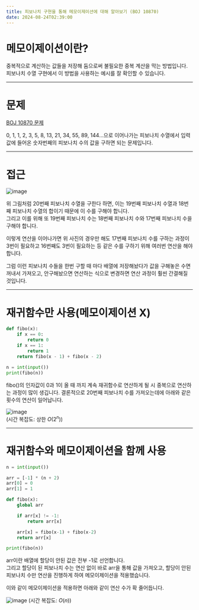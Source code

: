 ```yaml
---
title: 피보나치 구현을 통해 메모이제이션에 대해 알아보기 (BOJ 10870)
date: 2024-08-24T02:39:00
---
```

# 메모이제이션이란?

중복적으로 계산하는 값들을 저장해 둠으로써 불필요한 중복 계산을 막는 방법입니다.<br>피보나치 수열 구현에서 이 방법을 사용하는 예시를 잘 확인할 수 있습니다.

---

# 문제

[BOJ 10870 문제](https://www.acmicpc.net/problem/10870)

0, 1, 1, 2, 3, 5, 8, 13, 21, 34, 55, 89, 144...으로 이어나가는 피보나치 수열에서 입력값에 들어온 숫자번째의 피보나치 수의 값을 구하면 되는 문제입니다.

---

# 접근

![image](https://gist.github.com/user-attachments/assets/b5cccc93-7259-46a2-878e-f44bb5d67129)

위 그림처럼 20번째 피보나치 수열을 구한다 하면, 이는 19번째 피보나치 수열과 18번째 피보나치 수열의 합이기 때문에 이 수를 구해야 합니다.<br>그리고 이를 위해 또 19번째 피보나치 수는 18번째 피보나치 수와 17번째 피보나치 수을 구해야 합니다.

이렇게 연산을 이어나가면 위 사진의 경우만 해도 17번째 피보나치 수를 구하는 과정이 3번이 필요하고 16번째도 3번이 필요하는 등 같은 수를 구하기 위해 여러번 연산을 해야 합니다.

그럼 이런 피보나치 수들을 한번 구할 때 마다 배열에 저장해놨다가 값을 구해놓은 수면 꺼내서 가져오고, 안구해놨으면 연산하는 식으로 변경하면 연산 과정이 훨씬 간결해질 것입니다.

---

# 재귀함수만 사용(메모이제이션 X)

```python
def fibo(x): 
	if x == 0: 
		return 0 
	if x == 1: 
		return 1 
	return fibo(x - 1) + fibo(x - 2) 
	
n = int(input()) 
print(fibo(n))
```

fibo()의 인자값이 0과 1이 올 때 까지 계속 재귀함수로 연산하게 될 시 중복으로 연산하는 과정이 많이 생깁니다. 결론적으로 20번째 피보나치 수를 가져오는데에 아래와 같은 횟수의 연산이 일어납니다.

![image](https://gist.github.com/user-attachments/assets/edfa50e2-94ab-4250-9e8f-0e6d7d33cd4c)<br>(시간 복잡도: 상한 $O(2^n)$)

---

# 재귀함수와 메모이제이션을 함께 사용

```python
n = int(input())

arr = [-1] * (n + 2)
arr[0] = 0
arr[1] = 1

def fibo(x):
	global arr

	if arr[x] != -1:
		return arr[x]

	arr[x] = fibo(x-1) + fibo(x-2)
	return arr[x]

print(fibo(n))
```

arr이란 배열에 할당이 안된 값은 전부 -1로 선언합니다.<br>그리고 할당이 된 피보나치 수는 연산 없이 바로 arr을 통해 값을 가져오고, 할당이 안된 피보나치 수만 연산을 진행하게 하여 메모이제이션을 적용했습니다.

이와 같이 메모이제이션을 적용하면 아래와 같이 연산 수가 확 줄어듭니다.

![image](https://gist.github.com/user-attachments/assets/79c52063-c77c-44b1-8667-8470f2e28207)
(시간 복잡도: $O(n)$​)